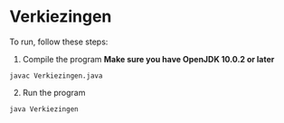 # Verkiezingen

To run, follow these steps:

1. Compile the program
**Make sure you have OpenJDK 10.0.2 or later**
```
javac Verkiezingen.java
```

2. Run the program
```
java Verkiezingen

```
